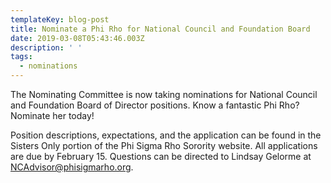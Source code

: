 ```yaml
---
templateKey: blog-post
title: Nominate a Phi Rho for National Council and Foundation Board
date: 2019-03-08T05:43:46.003Z
description: ' '
tags:
  - nominations
---
```

The Nominating Committee is now taking nominations for National Council and Foundation Board of Director positions. Know a fantastic Phi Rho?  Nominate her today!

Position descriptions, expectations, and the application can be found in the Sisters Only portion of the Phi Sigma Rho Sorority website. All applications are due by February 15. Questions can be directed to Lindsay Gelorme at [NCAdvisor@phisigmarho.org](NVAdvisor@phisigmarho.org).
